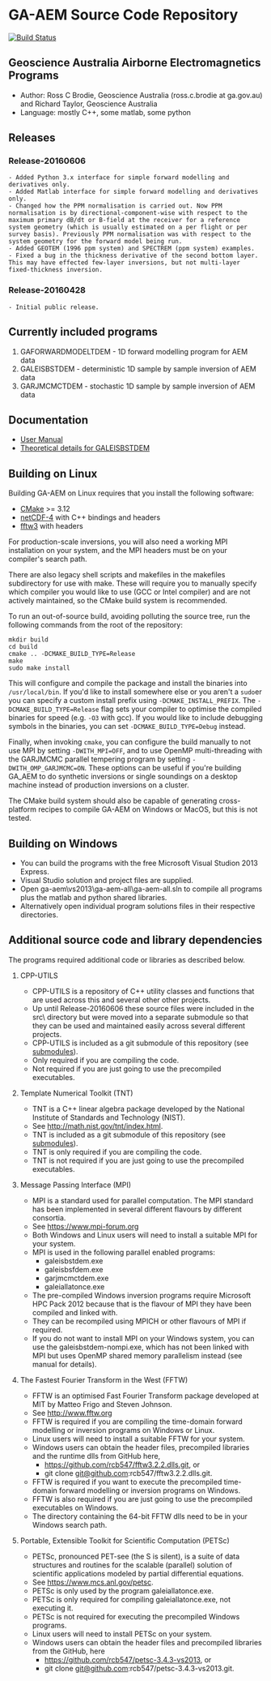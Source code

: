 # GA-AEM Source Code Repository
[![Build Status](https://travis-ci.com/GeoscienceAustralia/ga-aem.svg?branch=develop)](https://travis-ci.com/GeoscienceAustralia/ga-aem)

## Geoscience Australia Airborne Electromagnetics Programs

- Author:	Ross C Brodie, Geoscience Australia (ross.c.brodie at ga.gov.au) and Richard Taylor, Geoscience Australia
- Language:	mostly C++, some matlab, some python

## Releases
### Release-20160606
	- Added Python 3.x interface for simple forward modelling and derivatives only.
	- Added Matlab interface for simple forward modelling and derivatives only.
	- Changed how the PPM normalisation is carried out. Now PPM normalisation is by directional-component-wise with respect to the maximum primary dB/dt or B-field at the receiver for a reference system geometry (which is usually estimated on a per flight or per survey basis). Previously PPM normalisation was with respect to the system geometry for the forward model being run.
	- Added GEOTEM (1996 ppm system) and SPECTREM (ppm system) examples.
	- Fixed a bug in the thickness derivative of the second bottom layer. This may have effected few-layer inversions, but not multi-layer fixed-thickness inversion.
### Release-20160428
	- Initial public release.

## Currently included programs
1. GAFORWARDMODELTDEM - 1D forward modelling program for AEM data
2. GALEISBSTDEM - deterministic 1D sample by sample inversion of AEM data
3. GARJMCMCTDEM - stochastic 1D sample by sample inversion of AEM data

## Documentation
- [User Manual](docs/GA-AEM_Programs_User_Manual.pdf)
- [Theoretical details for GALEISBSTDEM](docs/GALEISBSTDEM_Inversion_Algorithm_Theoretical_Details.pdf)

## Building on Linux
Building GA-AEM on Linux requires that you install the following software:
- [CMake](https://cmake.org/) >= 3.12
- [netCDF-4](https://www.unidata.ucar.edu/software/netcdf/) with C++ bindings and headers
- [fftw3](http://www.fftw.org/) with headers

For production-scale inversions, you will also need a working MPI installation on your system, and the MPI headers must be on your compiler's search path.

There are also legacy shell scripts and makefiles in the makefiles subdirectory for use with make. These will require you to manually specify which compiler you would like to use (GCC or Intel compiler) and are not actively maintained, so the CMake build system is recommended.

To run an out-of-source build, avoiding polluting the source tree, run the following commands from the root of the repository:
```
mkdir build
cd build
cmake .. -DCMAKE_BUILD_TYPE=Release
make
sudo make install
```
This will configure and compile the package and install the binaries into `/usr/local/bin`. If you'd like to install somewhere else or you aren't a `sudo`er you can specify a custom install prefix using `-DCMAKE_INSTALL_PREFIX`. The `-DCMAKE_BUILD_TYPE=Release` flag sets your compiler to optimise the compiled binaries for speed (e.g. `-O3` with gcc). If you would like to include debugging symbols in the binaries, you can set `-DCMAKE_BUILD_TYPE=Debug` instead.

Finally, when invoking `cmake`, you can configure the build manually to not use MPI by setting `-DWITH_MPI=OFF`, and to use OpenMP multi-threading with the GARJMCMC parallel tempering program by setting `-DWITH_OMP_GARJMCMC=ON`. These options can be useful if you're building GA_AEM to do synthetic inversions or single soundings on a desktop machine instead of production inversions on a cluster.

The CMake build system should also be capable of generating cross-platform recipes to compile GA-AEM on Windows or MacOS, but this is not tested.

## Building on Windows
- You can build the programs with the free Microsoft Visual Studion 2013 Express.
- Visual Studio solution and project files are supplied.
- Open ga-aem\vs2013\ga-aem-all\ga-aem-all.sln to compile all programs plus the matlab and python shared libraries.
- Alternatively open individual program solutions files in their respective directories.

## Additional source code and library dependencies

The programs required additional code or libraries as described below.

1. CPP-UTILS
	- CPP-UTILS is a repository of C++ utility classes and functions that are used across this and several other other projects.
	- Up until Release-20160606 these source files were included in the src\ directory but were moved into a separate submodule so that they can be used and maintained easily across several different projects.
	- CPP-UTILS is included as a git submodule of this repository (see [submodules](submodules/README.md)).
	- Only required if you are compiling the code.
	- Not required if you are just going to use the precompiled executables.

2. Template Numerical Toolkit (TNT)
	- TNT is a C++ linear algebra package developed by the National Institute of Standards and Technology (NIST).
	- See http://math.nist.gov/tnt/index.html.
	- TNT is included as a git submodule of this repository (see [submodules](submodules/README.md)).
	- TNT is only required if you are compiling the code.
	- TNT is not required if you are just going to use the precompiled executables.

3. Message Passing Interface (MPI)
	- MPI is a standard used for parallel computation.  The MPI standard has been implemented in several different flavours by different consortia.
	- See https://www.mpi-forum.org
	- Both Windows and Linux users will need to install a suitable MPI for your system.
	- MPI is used in the following parallel enabled programs:
		- galeisbstdem.exe
		- galeisbsfdem.exe
		- garjmcmctdem.exe
		- galeiallatonce.exe
	- The pre-compiled Windows inversion programs require Microsoft HPC Pack 2012 because that is the flavour of MPI they have been compiled and linked with.
	- They can be recompiled using MPICH or other flavours of MPI if required.
	- If you do not want to install MPI on your Windows system, you can use the galeisbstdem-nompi.exe, which has not been linked with MPI but uses OpenMP shared memory parallelism instead (see manual for details).

4. The Fastest Fourier Transform in the West (FFTW)
	- FFTW is an optimised Fast Fourier Transform package developed at MIT by Matteo Frigo and Steven Johnson.
	- See http://www.fftw.org
	- FFTW is required if you are compiling the time-domain forward modelling or inversion programs on Windows or Linux.
	- Linux users will need to install a suitable FFTW for your system.
	- Windows users can obtain the header files, precompiled libraries and the runtime dlls from GitHub here,
		- https://github.com/rcb547/fftw3.2.2.dlls.git, or
		- git clone git@github.com:rcb547/fftw3.2.2.dlls.git.
	- FFTW is required if you want to execute the precompiled time-domain forward modelling or inversion programs on Windows.
	- FFTW is also required if you are just going to use the precompiled executables on Windows.
	- The directory containing the 64-bit FFTW dlls need to be in your Windows search path.

5. Portable, Extensible Toolkit for Scientific Computation (PETSc)
	- PETSc, pronounced PET-see (the S is silent), is a suite of data structures and routines for the scalable (parallel) solution of scientific applications modeled by partial differential equations.
	- See https://www.mcs.anl.gov/petsc.
	- PETSc is only used by the program galeiallatonce.exe.
	- PETSc is only required for compiling galeiallatonce.exe, not executing it.
	- PETSc is not required for executing the precompiled Windows programs.
	- Linux users will need to install PETSc on your system.
	- Windows users can obtain the header files and precompiled libraries from the GitHub, here
		- https://github.com/rcb547/petsc-3.4.3-vs2013, or
		- git clone git@github.com:rcb547/petsc-3.4.3-vs2013.git.
